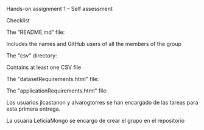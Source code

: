 Hands-on assignment 1 – Self assessment

Checklist

The “README.md” file:

Includes the names and GitHub users of all the members of the group

The "csv" directory:

Contains at least one CSV file

The "datasetRequirements.html" file:


The "applicationRequirements.html” file:


Los usuarios jlcastanon y alvarogtorres se han encargado de las tareas para esta primera entrega.

La usuaria LeticiaMongo se encargo de crear el grupo en el repositorio

